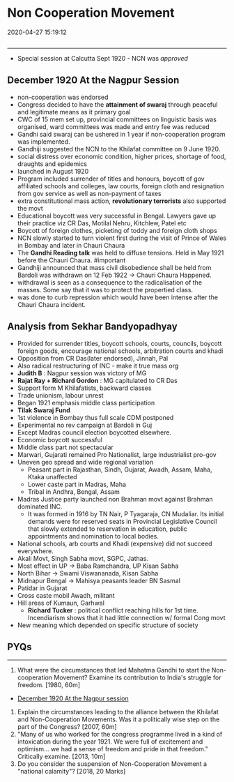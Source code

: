 # Non Cooperation Movement

2020-04-27 15:19:12

```toc
```

---

- Special session at Calcutta Sept 1920 - NCN was *approved*

## December 1920 At the Nagpur Session

- non-cooperation was endorsed
- Congress decided to have the **attainment of swaraj** through peaceful and legitimate means as it primary goal
- CWC of 15 mem set up, provincial committees on linguistic basis was organised, ward committees was made and entry fee was reduced
- Gandhi said swaraj can be ushered in 1 year if non-cooperation program was implemented.
- Gandhiji suggested the NCN to the Khilafat committee on 9 June 1920.
- social distress over economic condition, higher prices, shortage of food, draughts and epidemics
- launched in August 1920
- Program included surrender of titles and honours, boycott of gov affiliated schools and colleges, law courts, foreign cloth and resignation from gov service as well as non-payment of taxes
- extra constitutional mass action, **revolutionary terrorists** also supported the movt
- Educational boycott was very successful in Bengal. Lawyers gave up their practice viz CR Das, Motilal Nehru, Kitchlew, Patel etc
- Boycott of foreign clothes, picketing of toddy and foreign cloth shops
- NCN slowly started to turn violent first during the visit of Prince of Wales in Bombay and later in Chauri Chaura
- The **Gandhi Reading talk** was held to diffuse tensions. Held in May 1921 before the Chauri Chaura. #important
- Gandhiji announced that mass civil disobedience shall be held from Bardoli was withdrawn on 12 Feb 1922 -> Chauri Chaura Happened.
- withdrawal is seen as a consequence to the radicalisation of the masses. Some say that it was to protect the propertied class.
- was done to curb repression which would have been intense after the Chauri Chaura incident.

## Analysis from Sekhar Bandyopadhyay

- Provided for surrender titles, boycott schools, courts, councils, boycott foreign goods, encourage national schools, arbitration courts and khadi
- Opposition from CR Das(later endorsed), Jinnah, Pal
- Also radical restructuring of INC - make it true mass org
- **Judith B** : Nagpur session was victory of MG
- **Rajat Ray + Richard Gordon** : MG capitulated to CR Das
- Support form M Khilafatists, backward classes
- Trade unionism, labour unrest
- Began 1921 emphasis middle class participation
- **Tilak Swaraj Fund**
- 1st violence in Bombay thus full scale CDM postponed
- Experimental no rev campaign at Bardoli in Guj
- Except Madras council election boycotted elsewhere.
- Economic boycott successful
- Middle class part not spectacular
- Marwari, Gujarati remained Pro Nationalist, large industrialist pro-gov
- Uneven geo spread and wide regional variation
    - Peasant part in Rajasthan, Sindh, Gujarat, Awadh, Assam, Maha, Ktaka unaffected
    - Lower caste part in Madras, Maha
    - Tribal in Andhra, Bengal, Assam
- Madras Justice party launched non Brahman movt against Brahman dominated INC.
	- It was formed in 1916 by TN Nair, P Tyagaraja, CN Mudaliar. Its initial demands were for reserved seats in Provincial Legislative Council that slowly extended to reservation in education, public appointments and nomination to local bodies.
- National schools, arb courts and Khadi (expensive) did not succeed everywhere.
- Akali Movt, Singh Sabha movt, SGPC, Jathas.
- Most effect in UP -> Baba Ramchandra, UP Kisan Sabha
- North Bihar -> Swami Viswananada, Kisan Sabha
- Midnapur Bengal -> Mahisya peasants leader BN Sasmal
- Patidar in Gujarat
- Cross caste mobil Awadh, militant
- Hill areas of Kumaun, Garhwal
    - **Richard Tucker** : political conflict reaching hills for 1st time. Incendiarism shows that it had little connection w/ formal Cong movt
- New meaning which depended on specific structure of society

## PYQs

---

1. What were the circumstances that led Mahatma Gandhi to start the Non-cooperation Movement? Examine its contribution to India's struggle for freedom. [1980, 60m]
- [December 1920 At the Nagpur session](onenote:[[Non]]%20Cooperation%20Movement&section-id={37BC67AA-EA4F-44B7-95FF-DB5FBDDC54D7}&page-id={97C9C489-D1DD-448B-ADD4-176BA77FA474}&object-id={0DAA6D60-8829-4458-8BA0-EB951B999AC8}&10&base-path=https://d.docs.live.net/bbc8be5bd337910c/Documents/History%20Optional/Modern%20History/Part%20II/Rise%20of%20Gandhi.one)

1. Explain the circumstances leading to the alliance between the Khilafat and Non-Cooperation Movements. Was it a politically wise step on the part of the Congress? [2007, 60m]
2. "Many of us who worked for the congress programme lived in a kind of intoxication during the year 1921. We were full of excitement and optimism… we had a sense of freedom and pride in that freedom." Critically examine. [2013, 10m]
3. Do you consider the suspension of Non-Cooperation Movement a "national calamity"?
[2018, 20 Marks]
